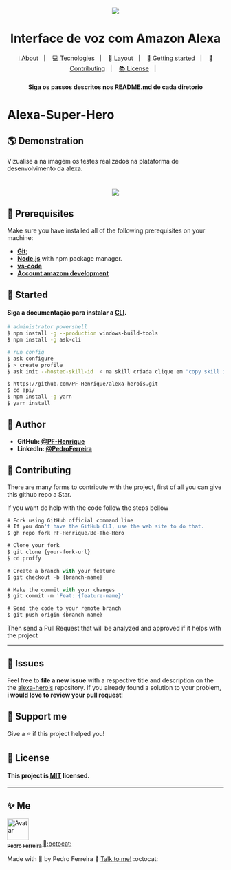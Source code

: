 <h1 align="center">
    <img  src="https://github.com/PF-Henrique/alexa-herois/blob/master/.docs/index.png" />
</h1>

<h1 align='center'>Interface de voz com Amazon Alexa</h1>

<p align="center">
  <a href="#-about-project">ℹ️ About</a>&nbsp;&nbsp;&nbsp;|&nbsp;&nbsp;&nbsp;
  <a href="#-tecnologias-and-packages">💻 Tecnologies</a>&nbsp;&nbsp;&nbsp;|&nbsp;&nbsp;&nbsp;
  <a href="#-layout">🔖 Layout</a>&nbsp;&nbsp;&nbsp;|&nbsp;&nbsp;&nbsp;
  <a href="#-getting-started">🚀 Getting started</a>&nbsp;&nbsp;&nbsp;|&nbsp;&nbsp;&nbsp;
  <a href="#-Contributing">🤝 Contributing</a>&nbsp;&nbsp;&nbsp;|&nbsp;&nbsp;&nbsp;
  <a href="#-license">📚 License</a>&nbsp;&nbsp;&nbsp;|&nbsp;&nbsp;&nbsp;  
</p>

<h4 align="center">
     Siga os passos descritos nos README.md de cada diretorio
</h4>

# Alexa-Super-Hero

## 🌎 Demonstration
Vizualise a na imagem os testes realizados na plataforma de desenvolvimento da alexa.
<h1 align="center">
    <img src="https://github.com/PF-Henrique/alexa-herois/blob/master/.docs/test.png" />
</h1>

## 🧰 Prerequisites
Make sure you have installed all of the following prerequisites on your machine:
* **[Git](https://git-scm.com/downloads)**;
* **[Node.js](https://nodejs.org/en/download/)** with npm package manager.
* **[vs-code](https://nodejs.org/en/download/)** 
* **[Account amazom development](https://nodejs.org/en/download/)** 


## 🔧 Started

#### Siga a documentação para instalar a **[CLI](https://developer.amazon.com/en-US/docs/alexa/smapi/quick-start-alexa-skills-kit-command-line-interface.html)**.

```sh
# administrator powershell
$ npm install -g --production windows-build-tools
$ npm install -g ask-cli
```

```sh
# run config
$ ask configure
$ > create profile
$ ask init --hosted-skill-id  < na skill criada clique em "copy skill id" e cole o id aqui>
```

```sh
$ https://github.com/PF-Henrique/alexa-herois.git
$ cd api/
$ npm install -g yarn
$ yarn install
```

## 👤 Author
* **GitHub: [@PF-Henrique](https://github.com/PF-Henrique)**
* **LinkedIn: [@PedroFerreira](https://www.linkedin.com/in/pedro-ferreira-148503b8/)**

## 🤝 Contributing
There are many forms to contribute with the project, first of all you can give this github repo a Star.

If you want do help with the code follow the steps bellow

```ts
# Fork using GitHub official command line
# If you don't have the GitHub CLI, use the web site to do that.
$ gh repo fork PF-Henrique/Be-The-Hero

# Clone your fork
$ git clone {your-fork-url}
$ cd proffy

# Create a branch with your feature
$ git checkout -b {branch-name}

# Make the commit with your changes
$ git commit -m 'Feat: {feature-name}'

# Send the code to your remote branch
$ git push origin {branch-name}
```

Then send a Pull Request that will be analyzed and approved if it helps with the project

---
## 🐛 Issues

Feel free to **file a new issue** with a respective title and description on the the [alexa-herois](https://github.com/PF-Henrique/alexa-herois/issues) repository. If you already found a solution to your problem, **i would love to review your pull request**!


## 💓 Support me
Give a ⭐️ if this project helped you!

## 📝 License
#### This project is [MIT](LICENSE) licensed. 
---

## ✨ Me

<a href="https:https://github.com/PF-Henrique/">
  <img src="https://avatars1.githubusercontent.com/u/48561196?s=460&u=5b39cdc8c6d447868ca0caac900f1ee7a1793962&v=4" width= "50px;" height= "50px;" alt="Avatar"/>
  <br />
 <sub>
  <b>
    Pedro Ferreira
  </b>
</sub>
</a> 
<a href="<a href="https:https://github.com/PF-Henrique/">🚀:octocat:</a>
<br />

Made with 💙 by Pedro Ferreira 👋 [Talk to me!](https://www.linkedin.com/in/pedro-ferreira-148503b8/) :octocat:
